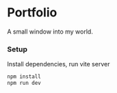# Portfolio

A small window into my world.

### Setup

Install dependencies, run vite server

```bash
npm install
npm run dev
```
